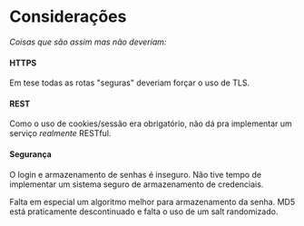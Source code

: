 # Considerações
_Coisas que são assim mas não deveriam:_

#### HTTPS
  Em tese todas as rotas "seguras" deveriam forçar o uso de TLS.

#### REST
  Como o uso de cookies/sessão era obrigatório, não dá pra implementar um serviço _realmente_ RESTful.

#### Segurança
  O login e armazenamento de senhas é inseguro. Não tive tempo de implementar um sistema seguro de armazenamento de credenciais.

  Falta em especial um algoritmo melhor para armazenamento da senha. MD5 está praticamente descontinuado e falta o uso de um salt randomizado.
